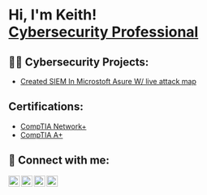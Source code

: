<h1>Hi, I'm Keith! <br/><a <a href="www.linkedin.com/in/keithdcampbell1995">Cybersecurity Professional</a> 

<h2>👨‍💻 Cybersecurity Projects:</h2>

  - [Created SIEM In Microstoft Asure W/ live attack map](https://github.com/KeithCampbell95/MicrosoftAzureSIEM)


<h2> Certifications:</h2>

- [CompTIA Network+](https://www.credly.com/badges/9e11df31-34f6-48e2-9d30-0bd5f9935ad0/public_url)
- [CompTIA A+](https://www.credly.com/badges/8a6d48e0-abca-4e56-9a6f-f45cbb880549/public_url)


<h2> 🤳 Connect with me:</h2>

[<img align="left" alt="JoshMadakor | YouTube" width="22px" src="https://cdn.jsdelivr.net/npm/simple-icons@v3/icons/youtube.svg" />][youtube]
[<img align="left" alt="JoshMadakor | Twitter" width="22px" src="https://cdn.jsdelivr.net/npm/simple-icons@v3/icons/twitter.svg" />][twitter]
[<img align="left" alt="JoshMadakor | LinkedIn" width="22px" src="https://cdn.jsdelivr.net/npm/simple-icons@v3/icons/linkedin.svg" />][linkedin]
[<img align="left" alt="JoshMadakor | Instagram" width="22px" src="https://cdn.jsdelivr.net/npm/simple-icons@v3/icons/instagram.svg" />][instagram]

[twitter]: https://twitter.com/joshmadakor
[youtube]: https://www.youtube.com/c/joshmadakor
[instagram]: https://www.instagram.com/joshmadakor/
[linkedin]: https://linkedin.com/in/joshmadakor

<!--
**joshmadakor1/joshmadakor1** is a ✨ _special_ ✨ repository because its `README.md` (this file) appears on your GitHub profile.

Here are some ideas to get you started:

- 🔭 I’m currently working on ...
- 🌱 I’m currently learning ...
- 👯 I’m looking to collaborate on ...
- 🤔 I’m looking for help with ...
- 💬 Ask me about ...
- 📫 How to reach me: ...
- 😄 Pronouns: ...
- ⚡ Fun fact: ...
-->
